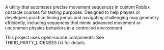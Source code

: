 A utility that automates precise movement sequences in custom Roblox obstacle courses for testing purposes. Designed to help players or developers practice timing jumps and navigating challenging map geometry efficiently, including sequences that mimic advanced movement or uncommon physics behaviors in a controlled environment.

This project uses open-source components. See THIRD_PARTY_LICENSES.txt for details.
